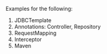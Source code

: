 Examples for the following:
1. JDBCTemplate
2. Annotations: Controller, Repository
3. RequestMapping
4. Interceptor
5. Maven 